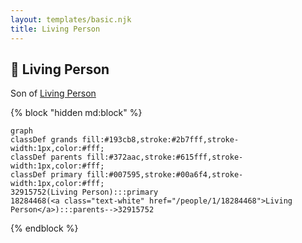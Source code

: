 ```yaml
---
layout: templates/basic.njk
title: Living Person
---
```

## 🔵 Living Person

Son of [Living Person](/people/1/18284468)

{% block "hidden md:block" %}
```mermaid
graph
classDef grands fill:#193cb8,stroke:#2b7fff,stroke-width:1px,color:#fff;
classDef parents fill:#372aac,stroke:#615fff,stroke-width:1px,color:#fff;
classDef primary fill:#007595,stroke:#00a6f4,stroke-width:1px,color:#fff;
32915752(Living Person):::primary
18284468(<a class="text-white" href="/people/1/18284468">Living Person</a>):::parents-->32915752
```
{% endblock %}
